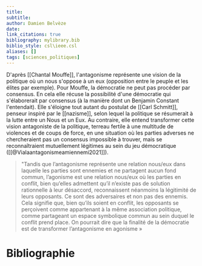 ```yaml
---
title: 
subtitle:
author: Damien Belvèze
date:
link_citations: true
bibliography: mylibrary.bib
biblio_style: csl\ieee.csl
aliases: []
tags: [sciences_politiques]
---
```


D'après [[Chantal Mouffe]], l'antagonisme représente une vision de la politique où un nous s'oppose à un eux (opposition entre le peuple et les élites par exemple). 
Pour Mouffe, la démocratie ne peut pas procéder par consensus. En cela elle récuse la possibilité d'une démocratie qui s'élaborerait par consensus (à la manière dont un Benjamin Constant l'entendait).
Elle s'éloigne tout autant du postulat de [[Carl Schmitt]], penseur inspiré par le [[nazisme]], selon lequel la politique se résumerait à la lutte entre un Nous et un Eux. 
Au contraire, elle entend transformer cette vision antagoniste de la politique, terreau fertile à une multitude de violences et de coups de force, en une situation où les parties adverses ne chercheraient pas un consensus impossible à trouver, mais se reconnaîtraient mutuellement légitimes au sein du jeu démocratique ([[@Vialaantagonismeamiennemi2021]]).

> "Tandis que l’antagonisme représente une relation nous/eux dans laquelle les parties sont ennemies et ne partagent aucun fond commun, l’agonisme est une relation nous/eux où les parties en conflit, bien qu’elles admettent qu’il n’existe pas de solution rationnelle à leur désaccord, reconnaissent néanmoins la légitimité de leurs opposants. Ce sont des adversaires et non pas des ennemis. Cela signifie que, bien qu’ils soient en conflit, les opposants se perçoivent comme appartenant à la même association politique, comme partageant un espace symbolique commun au sein duquel le conflit prend place. On pourrait dire que la finalité de la démocratie est de transformer l’antagonisme en agonisme »






# Bibliographie
